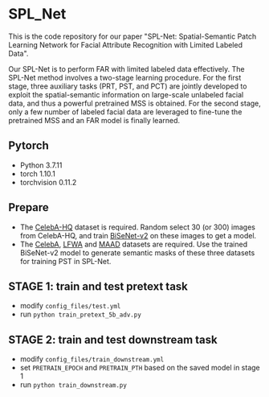 # SPL_Net
This is the code repository for our paper "SPL-Net: Spatial-Semantic Patch Learning Network for Facial Attribute Recognition with Limited Labeled Data".

Our SPL-Net is to perform FAR with limited labeled data effectively. The
SPL-Net method involves a two-stage learning procedure.
For the first stage, three auxiliary tasks (PRT, PST, and PCT) are jointly developed to exploit the spatial-semantic information on large-scale unlabeled facial data, and thus a
powerful pretrained MSS is obtained. For the second stage,
only a few number of labeled facial data are leveraged to
fine-tune the pretrained MSS and an FAR model is finally
learned. 
## Pytorch
- Python 3.7.11
- torch 1.10.1
- torchvision 0.11.2

## Prepare
- The [CelebA-HQ](http://mmlab.ie.cuhk.edu.hk/projects/CelebA/CelebAMask_HQ.html) dataset is required. Random select 30 (or 300) images from CelebA-HQ, and train [BiSeNet-v2](https://arxiv.org/abs/2004.02147) on these images to get a model.
- The [CelebA](http://mmlab.ie.cuhk.edu.hk/projects/CelebA.html), [LFWA](http://mmlab.ie.cuhk.edu.hk/projects/CelebA.html) and [MAAD](https://github.com/pterhoer/MAAD-Face) datasets are required. Use the trained BiSeNet-v2 model to generate semantic masks of these three datasets for training PST in SPL-Net.

## STAGE 1: train and test pretext task
- modify `config_files/test.yml`
- run `python train_pretext_5b_adv.py`

## STAGE 2: train and test downstream task
- modify `config_files/train_downstream.yml`
- set `PRETRAIN_EPOCH` and `PRETRAIN_PTH` based on the saved model in stage 1
- run `python train_downstream.py`
